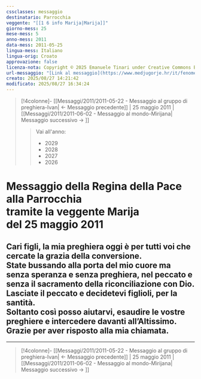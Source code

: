 ```yaml
---
cssclasses: messaggio
destinatario: Parrocchia
veggente: "[[1 6 info Marija|Marija]]"
giorno-mess: 25
mese-mess: 5
anno-mess: 2011
data-mess: 2011-05-25
lingua-mess: Italiano
lingua-orig: Croato
approvazione: false
licenza-nota: Copyright © 2025 Emanuele Tinari under Creative Commons BY-NC-SA 4.0 https://creativecommons.org/licenses/by-nc-sa/4.0/
url-messaggio: "[Link al messaggio](https://www.medjugorje.hr/it/fenomeno-di-medjugorje/messaggi-della-madonna/?datum=2011-5-25)"
creato: 2025/08/27 14:21:42
modificato: 2025/08/27 16:34:24
---
```


> [!4colonne]- [[Messaggi/2011/2011-05-22 - Messaggio al gruppo di preghiera-Ivan| ← Messaggio precedente]] | 25 maggio 2011 | [[Messaggi/2011/2011-06-02 - Messaggio al mondo-Mirijana| Messaggio successivo → ]]
>> <span class="verde">Vai all'anno:</span>
>> - 2029
>> - 2028
>> - 2027
>> - 2026
>

# Messaggio della Regina della Pace<br>alla Parrocchia<br>tramite la veggente Marija<br>del 25 maggio 2011

## Cari figli, la mia preghiera oggi è per tutti voi che cercate la grazia della conversione.<br>State bussando alla porta del mio cuore ma senza speranza e senza preghiera, nel peccato e senza il sacramento della riconciliazione con Dio.<br>Lasciate il peccato e decidetevi figlioli, per la santità.<br>Soltanto così posso aiutarvi, esaudire le vostre preghiere e intercedere davanti all’Altissimo.<br>Grazie per aver risposto alla mia chiamata.

***
> [!4colonne]- [[Messaggi/2011/2011-05-22 - Messaggio al gruppo di preghiera-Ivan| ← Messaggio precedente]] | 25 maggio 2011 | [[Messaggi/2011/2011-06-02 - Messaggio al mondo-Mirijana| Messaggio successivo → ]]
